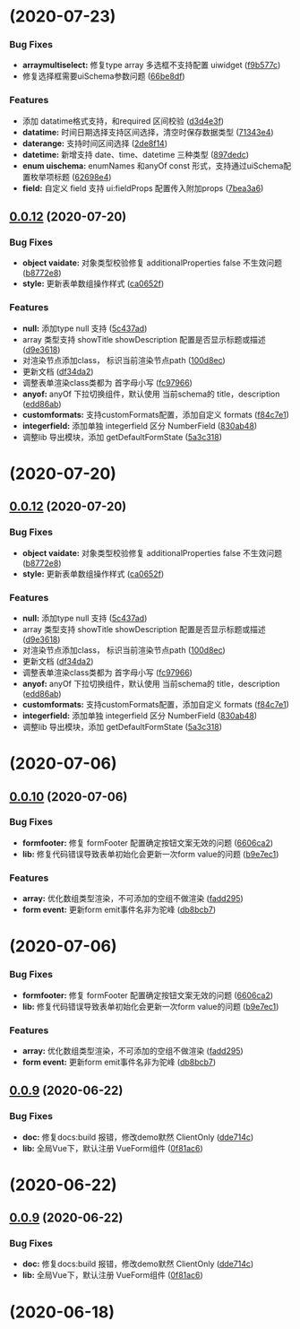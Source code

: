 # [](https://github.com/lljj-x/vue-json-schema-form/compare/v0.0.12...v) (2020-07-23)


### Bug Fixes

* **arraymultiselect:** 修复type array 多选框不支持配置 uiwidget ([f9b577c](https://github.com/lljj-x/vue-json-schema-form/commit/f9b577c479a2c3dd0233952c50e74079c1e4a5ac))
* 修复选择框需要uiSchema参数问题 ([66be8df](https://github.com/lljj-x/vue-json-schema-form/commit/66be8df61f0b724fdcccf4b387341a948cf6dd05))


### Features

* 添加 datatime格式支持，和required 区间校验 ([d3d4e3f](https://github.com/lljj-x/vue-json-schema-form/commit/d3d4e3f68090ad9ea6c3900816568247e7d473a0))
* **datatime:** 时间日期选择支持区间选择，清空时保存数据类型 ([71343e4](https://github.com/lljj-x/vue-json-schema-form/commit/71343e4076abf3afd9a57de68f8381e09ccb0552))
* **daterange:** 支持时间区间选择 ([2de8f14](https://github.com/lljj-x/vue-json-schema-form/commit/2de8f14f8401eb58904187cced3b08556d937521))
* **datetime:** 新增支持 date、time、datetime 三种类型 ([897dedc](https://github.com/lljj-x/vue-json-schema-form/commit/897dedc3f1479c4a150dec7fd744fb1d14d6f453))
* **enum uischema:** enumNames 和anyOf const 形式，支持通过uiSchema配置枚举项标题 ([62698e4](https://github.com/lljj-x/vue-json-schema-form/commit/62698e4e1f778f5c90d626513421c07918064cbc))
* **field:** 自定义 field 支持 ui:fieldProps 配置传入附加props ([7bea3a6](https://github.com/lljj-x/vue-json-schema-form/commit/7bea3a6b2ecb4f78dde5d0abd721108d8bfe6ec0))



## [0.0.12](https://github.com/lljj-x/vue-json-schema-form/compare/v0.0.11...v0.0.12) (2020-07-20)


### Bug Fixes

* **object vaidate:** 对象类型校验修复 additionalProperties false 不生效问题 ([b8772e8](https://github.com/lljj-x/vue-json-schema-form/commit/b8772e80d0375588d5a689e67ab9ebbba0ed8711))
* **style:** 更新表单数组操作样式 ([ca0652f](https://github.com/lljj-x/vue-json-schema-form/commit/ca0652f3c96682e29619894a11bc7d9dd69799f5))


### Features

* **null:** 添加type null 支持 ([5c437ad](https://github.com/lljj-x/vue-json-schema-form/commit/5c437ad2356a1b046b54ea6726f298aa0c7d8e5c))
* array 类型支持 showTitle showDescription 配置是否显示标题或描述 ([d9e3618](https://github.com/lljj-x/vue-json-schema-form/commit/d9e361837e2c8dcbb180ab5a0be167155bac58b2))
* 对渲染节点添加class， 标识当前渲染节点path ([100d8ec](https://github.com/lljj-x/vue-json-schema-form/commit/100d8ecdc5ba95176050d9e8663e61d2afc2fbd0))
* 更新文档 ([df34da2](https://github.com/lljj-x/vue-json-schema-form/commit/df34da2a47a07d06c42a0cbc6a90d1ef42594db2))
* 调整表单渲染class类都为 首字母小写 ([fc97966](https://github.com/lljj-x/vue-json-schema-form/commit/fc9796607f99830965e6e3b1f8f13ab73e6bd160))
* **anyof:** anyOf 下拉切换组件，默认使用 当前schema的 title，description ([edd86ab](https://github.com/lljj-x/vue-json-schema-form/commit/edd86ab561b3aca15dd46f6a9a251fcd50e0f083))
* **customformats:** 支持customFormats配置，添加自定义 formats ([f84c7e1](https://github.com/lljj-x/vue-json-schema-form/commit/f84c7e136153be9682574aad1e02c169dfb5d2b3))
* **integerfield:** 添加单独 integerfield 区分 NumberField ([830ab48](https://github.com/lljj-x/vue-json-schema-form/commit/830ab48f514cf1ad53d4a9d04dbacee978360122))
* 调整lib 导出模块，添加 getDefaultFormState ([5a3c318](https://github.com/lljj-x/vue-json-schema-form/commit/5a3c3180a8428c78c681ab6b68dd3d20c8be0963))



# [](https://github.com/lljj-x/vue-json-schema-form/compare/v0.0.12...v) (2020-07-20)



## [0.0.12](https://github.com/lljj-x/vue-json-schema-form/compare/v0.0.11...v0.0.12) (2020-07-20)


### Bug Fixes

* **object vaidate:** 对象类型校验修复 additionalProperties false 不生效问题 ([b8772e8](https://github.com/lljj-x/vue-json-schema-form/commit/b8772e80d0375588d5a689e67ab9ebbba0ed8711))
* **style:** 更新表单数组操作样式 ([ca0652f](https://github.com/lljj-x/vue-json-schema-form/commit/ca0652f3c96682e29619894a11bc7d9dd69799f5))


### Features

* **null:** 添加type null 支持 ([5c437ad](https://github.com/lljj-x/vue-json-schema-form/commit/5c437ad2356a1b046b54ea6726f298aa0c7d8e5c))
* array 类型支持 showTitle showDescription 配置是否显示标题或描述 ([d9e3618](https://github.com/lljj-x/vue-json-schema-form/commit/d9e361837e2c8dcbb180ab5a0be167155bac58b2))
* 对渲染节点添加class， 标识当前渲染节点path ([100d8ec](https://github.com/lljj-x/vue-json-schema-form/commit/100d8ecdc5ba95176050d9e8663e61d2afc2fbd0))
* 更新文档 ([df34da2](https://github.com/lljj-x/vue-json-schema-form/commit/df34da2a47a07d06c42a0cbc6a90d1ef42594db2))
* 调整表单渲染class类都为 首字母小写 ([fc97966](https://github.com/lljj-x/vue-json-schema-form/commit/fc9796607f99830965e6e3b1f8f13ab73e6bd160))
* **anyof:** anyOf 下拉切换组件，默认使用 当前schema的 title，description ([edd86ab](https://github.com/lljj-x/vue-json-schema-form/commit/edd86ab561b3aca15dd46f6a9a251fcd50e0f083))
* **customformats:** 支持customFormats配置，添加自定义 formats ([f84c7e1](https://github.com/lljj-x/vue-json-schema-form/commit/f84c7e136153be9682574aad1e02c169dfb5d2b3))
* **integerfield:** 添加单独 integerfield 区分 NumberField ([830ab48](https://github.com/lljj-x/vue-json-schema-form/commit/830ab48f514cf1ad53d4a9d04dbacee978360122))
* 调整lib 导出模块，添加 getDefaultFormState ([5a3c318](https://github.com/lljj-x/vue-json-schema-form/commit/5a3c3180a8428c78c681ab6b68dd3d20c8be0963))



# [](https://github.com/lljj-x/vue-json-schema-form/compare/v0.0.10...v) (2020-07-06)



## [0.0.10](https://github.com/lljj-x/vue-json-schema-form/compare/v0.0.9...v0.0.10) (2020-07-06)


### Bug Fixes

* **formfooter:** 修复 formFooter 配置确定按钮文案无效的问题 ([6606ca2](https://github.com/lljj-x/vue-json-schema-form/commit/6606ca2412cc830819067313aa82cf798b5a795c))
* **lib:** 修复代码错误导致表单初始化会更新一次form value的问题 ([b9e7ec1](https://github.com/lljj-x/vue-json-schema-form/commit/b9e7ec128ffe9ca508b3fc6ec5feaba7a6d38379))


### Features

* **array:** 优化数组类型渲染，不可添加的空组不做渲染 ([fadd295](https://github.com/lljj-x/vue-json-schema-form/commit/fadd29541ba6082b1635ca306fc8b31df6eca48b))
* **form event:** 更新form emit事件名非为驼峰 ([db8bcb7](https://github.com/lljj-x/vue-json-schema-form/commit/db8bcb77ae6021e7e0002ee4c3b159ee3b503725))



# [](https://github.com/lljj-x/vue-json-schema-form/compare/v0.0.9...v) (2020-07-06)


### Bug Fixes

* **formfooter:** 修复 formFooter 配置确定按钮文案无效的问题 ([6606ca2](https://github.com/lljj-x/vue-json-schema-form/commit/6606ca2412cc830819067313aa82cf798b5a795c))
* **lib:** 修复代码错误导致表单初始化会更新一次form value的问题 ([b9e7ec1](https://github.com/lljj-x/vue-json-schema-form/commit/b9e7ec128ffe9ca508b3fc6ec5feaba7a6d38379))


### Features

* **array:** 优化数组类型渲染，不可添加的空组不做渲染 ([fadd295](https://github.com/lljj-x/vue-json-schema-form/commit/fadd29541ba6082b1635ca306fc8b31df6eca48b))
* **form event:** 更新form emit事件名非为驼峰 ([db8bcb7](https://github.com/lljj-x/vue-json-schema-form/commit/db8bcb77ae6021e7e0002ee4c3b159ee3b503725))



## [0.0.9](https://github.com/lljj-x/vue-json-schema-form/compare/v0.0.8...v0.0.9) (2020-06-22)


### Bug Fixes

* **doc:** 修复docs:build 报错，修改demo默然 ClientOnly ([dde714c](https://github.com/lljj-x/vue-json-schema-form/commit/dde714cfa90ed2514dc2efc6f1f9121f53b2880a))
* **lib:** 全局Vue下，默认注册 VueForm组件 ([0f81ac6](https://github.com/lljj-x/vue-json-schema-form/commit/0f81ac6a1ae957149c8f572b6bbb4cb17d329aff))



# [](https://github.com/lljj-x/vue-json-schema-form/compare/v0.0.9...v) (2020-06-22)



## [0.0.9](https://github.com/lljj-x/vue-json-schema-form/compare/v0.0.8...v0.0.9) (2020-06-22)


### Bug Fixes

* **doc:** 修复docs:build 报错，修改demo默然 ClientOnly ([dde714c](https://github.com/lljj-x/vue-json-schema-form/commit/dde714cfa90ed2514dc2efc6f1f9121f53b2880a))
* **lib:** 全局Vue下，默认注册 VueForm组件 ([0f81ac6](https://github.com/lljj-x/vue-json-schema-form/commit/0f81ac6a1ae957149c8f572b6bbb4cb17d329aff))



#  (2020-06-18)



